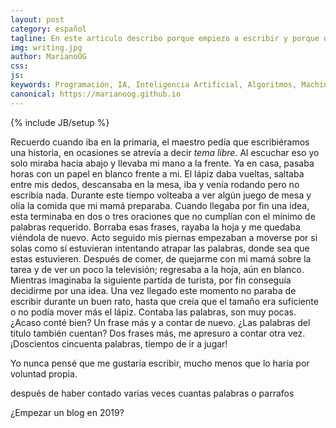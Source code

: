 ```yaml
---
layout: post
category: español
tagline: En este articulo describo porque empiezo a escribir y porque quiero volverlo un hábito.
img: writing.jpg
author: MarianoOG
css: 
js: 
keywords: Programación, IA, Inteligencia Artificial, Algoritmos, Machine Learning, Ciencia de Datos, Software, marianoog
canonical: https://marianoog.github.io
---
```

{% include JB/setup %}

Recuerdo cuando iba en la primaria, el maestro pedía que escribiéramos una historia, en ocasiones se atrevía a decir _tema libre_. Al escuchar eso yo solo miraba hacia abajo y llevaba mi mano a la frente. Ya en casa, pasaba horas con un papel en blanco frente a mi. El lápiz daba vueltas, saltaba entre mis dedos, descansaba en la mesa, iba y venía rodando pero no escribía nada. Durante este tiempo volteaba a ver algún juego de mesa y olía la comida que mi mamá preparaba. Cuando llegaba por fin una idea, esta terminaba en dos o tres oraciones que no cumplían con el mínimo de palabras requerido. Borraba esas frases, rayaba la hoja y me quedaba viéndola de nuevo. Acto seguido mis piernas empezaban a moverse por si solas como sí estuvieran intentando atrapar las palabras, donde sea que estas estuvieren. Después de comer, de quejarme con mi mamá sobre la tarea y de ver un poco la televisión; regresaba a la hoja, aún en blanco. Mientras imaginaba la siguiente partida de turista, por fin conseguía decidirme por una idea. Una vez llegado este momento no paraba de escribir durante un buen rato, hasta que creía que el tamaño era suficiente o no podía mover más el lápiz. Contaba las palabras, son muy pocas. ¿Acaso conté bien? Un frase más y a contar de nuevo. ¿Las palabras del titulo también cuentan? Dos frases más, me apresuro a contar otra vez. ¡Doscientos cincuenta palabras, tiempo de ir a jugar!

Yo nunca pensé que me gustaría escribir, mucho menos que lo haría por voluntad propia.

después de haber contado varias veces cuantas palabras o parrafos

¿Empezar un blog en 2019? 